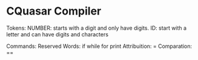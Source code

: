 

# CQuasar Compiler

Tokens:
    NUMBER: starts with a digit and only have digits.
    ID: start with a letter and can have digits and characters



Commands:
    Reserved Words:
        if
        while
        for
        print
    Attribuition:
        =
    Comparation: 
        ==